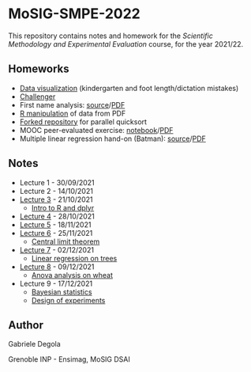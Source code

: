 # MoSIG-SMPE-2022

This repository contains notes and homework for the *Scientific Methodology and Experimental Evaluation* course,
for the year 2021/22.

## Homeworks

- [Data visualization](homeworks/dataviz.ipynb) (kindergarten and foot length/dictation mistakes)
- [Challenger](homeworks/challenger.ipynb)
- First name analysis: [source](homeworks/firstnames.Rmd)/[PDF](homeworks/firstnames.pdf)
- [R manipulation](homeworks/r_manipulation.pdf) of data from PDF
- [Forked repository](https://github.com/gabridego/M2R-ParallelQuicksort) for parallel quicksort
- MOOC peer-evaluated exercise: [notebook](https://app-learninglab.inria.fr/moocrr/gitlab/9a2196f412490e364d01db02df46721d/mooc-rr/blob/master/module3/exo3/Around%20Simpson's%20Paradox.ipynb)/[PDF](homeworks/peer_evaluated.pdf)
- Multiple linear regression hand-on (Batman): [source](homeworks/batman.Rmd)/[PDF](homeworks/batman.pdf)

## Notes

- Lecture 1 - 30/09/2021
- Lecture 2 - 14/10/2021
- [Lecture 3](notes/lecture3.md) - 21/10/2021
	- [Intro to R and dplyr](notes/lecture3_dplyr.html)
- [Lecture 4](notes/lecture4.md) - 28/10/2021
- [Lecture 5](notes/lecture5.md) - 18/11/2021
- [Lecture 6](notes/lecture6.md) - 25/11/2021
	- [Central limit theorem](notes/lecture6_clt.pdf)
- [Lecture 7](notes/lecture7.md) - 02/12/2021
	- [Linear regression on trees](notes/lecture7_linregr.html)
- [Lecture 8](notes/lecture8.md) - 09/12/2021
	- [Anova analysis on wheat](notes/lecture8_anova.html)
- Lecture 9 - 17/12/2021
	- [Bayesian statistics](https://gitlab.inria.fr/alegrand/slides_bayesian_sampling/-/blob/master/bayesian_statistics_introduction.pdf)
	- [Design of experiments](https://github.com/alegrand/SMPE/blob/master/lectures/5_design_of_experiments.pdf)

## Author

Gabriele Degola

Grenoble INP - Ensimag, MoSIG DSAI